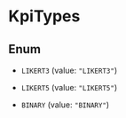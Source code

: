 

# KpiTypes

## Enum


* `LIKERT3` (value: `"LIKERT3"`)

* `LIKERT5` (value: `"LIKERT5"`)

* `BINARY` (value: `"BINARY"`)



